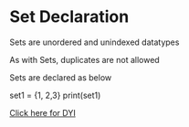# Set Declaration

Sets are unordered and unindexed datatypes

As with Sets, duplicates are not allowed

Sets are declared as below

set1 = {1, 2,3}
print(set1)

[Click here for DYI](https://colab.research.google.com/github/pythoncoder100/practice/blob/master/Set_Declaration.ipynb)
